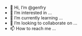 - 👋 Hi, I’m @genfry
- 👀 I’m interested in ...
- 🌱 I’m currently learning ...
- 💞️ I’m looking to collaborate on ...
- 📫 How to reach me ...

<!---
genfry/genfry is a ✨ special ✨ repository because its `README.md` (this file) appears on your GitHub profile.
You can click the Preview link to take a look at your changes.
--->
